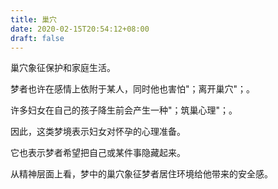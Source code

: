 ```yaml
---
title: 巢穴
date: 2020-02-15T20:54:12+08:00
draft: false
---
```


巢穴象征保护和家庭生活。

梦者也许在感情上依附于某人，同时他也害怕"；离开巢穴"；。

许多妇女在自己的孩子降生前会产生一种"；筑巢心理"；。

因此，这类梦境表示妇女对怀孕的心理准备。

它也表示梦者希望把自己或某件事隐藏起来。

从精神层面上看，梦中的巢穴象征梦者居住环境给他带来的安全感。

